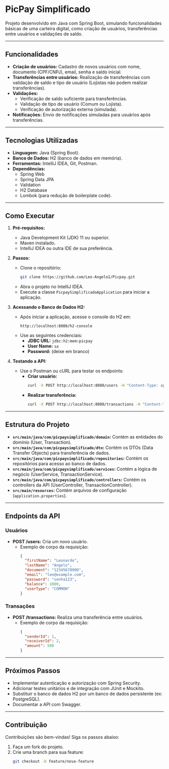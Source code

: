 # PicPay Simplificado  
Projeto desenvolvido em Java com Spring Boot, simulando funcionalidades básicas de uma carteira digital, como criação de usuários, transferências entre usuários e validações de saldo.  

---

## Funcionalidades  
- **Criação de usuários:** Cadastro de novos usuários com nome, documento (CPF/CNPJ), email, senha e saldo inicial.  
- **Transferências entre usuários:** Realização de transferências com validação de saldo e tipo de usuário (Lojistas não podem realizar transferências).  
- **Validações:**  
  - Verificação de saldo suficiente para transferências.  
  - Validação de tipo de usuário (Comum ou Lojista).  
  - Verificação de autorização externa (simulada).  
- **Notificações:** Envio de notificações simuladas para usuários após transferências.  

---

## Tecnologias Utilizadas  
- **Linguagem:** Java (Spring Boot).  
- **Banco de Dados:** H2 (banco de dados em memória).  
- **Ferramentas:** IntelliJ IDEA, Git, Postman.  
- **Dependências:**  
  - Spring Web  
  - Spring Data JPA  
  - Validation  
  - H2 Database  
  - Lombok (para redução de boilerplate code).  

---

## Como Executar  
1. **Pré-requisitos:**  
   - Java Development Kit (JDK) 11 ou superior.  
   - Maven instalado.  
   - IntelliJ IDEA ou outra IDE de sua preferência.  

2. **Passos:**  
   - Clone o repositório:  
     ```bash
     git clone https://github.com/Leo-Angelo1/Picpay.git
     ```  
   - Abra o projeto no IntelliJ IDEA.  
   - Execute a classe `PicpaySimplificadoApplication` para iniciar a aplicação.  

3. **Acessando o Banco de Dados H2:**  
   - Após iniciar a aplicação, acesse o console do H2 em:  
     ```
     http://localhost:8080/h2-console
     ```  
   - Use as seguintes credenciais:  
     - **JDBC URL:** `jdbc:h2:mem:picpay`  
     - **User Name:** `sa`  
     - **Password:** (deixe em branco)  

4. **Testando a API:**  
   - Use o Postman ou cURL para testar os endpoints:  
     - **Criar usuário:**  
       ```bash
       curl -X POST http://localhost:8080/users -H "Content-Type: application/json" -d '{"firstName": "Leonardo", "lastName": "Angelo", "document": "12345678900", "email": "leo@example.com", "password": "senha123", "balance": 1000, "userType": "COMMON"}'
       ```  
     - **Realizar transferência:**  
       ```bash
       curl -X POST http://localhost:8080/transactions -H "Content-Type: application/json" -d '{"senderId": 1, "receiverId": 2, "amount": 500}'
       ```  

---

## Estrutura do Projeto  
- **`src/main/java/com/picpaysimplificado/domain`:** Contém as entidades do domínio (User, Transaction).  
- **`src/main/java/com/picpaysimplificado/dto`:** Contém os DTOs (Data Transfer Objects) para transferência de dados.  
- **`src/main/java/com/picpaysimplificado/repositories`:** Contém os repositórios para acesso ao banco de dados.  
- **`src/main/java/com/picpaysimplificado/services`:** Contém a lógica de negócio (UserService, TransactionService).  
- **`src/main/java/com/picpaysimplificado/controllers`:** Contém os controllers da API (UserController, TransactionController).  
- **`src/main/resources`:** Contém arquivos de configuração (`application.properties`).  

---

## Endpoints da API  
### **Usuários**  
- **POST /users:** Cria um novo usuário.  
  - Exemplo de corpo da requisição:  
    ```json
    {
      "firstName": "Leonardo",
      "lastName": "Angelo",
      "document": "12345678900",
      "email": "leo@example.com",
      "password": "senha123",
      "balance": 1000,
      "userType": "COMMON"
    }
    ```  

### **Transações**  
- **POST /transactions:** Realiza uma transferência entre usuários.  
  - Exemplo de corpo da requisição:  
    ```json
    {
      "senderId": 1,
      "receiverId": 2,
      "amount": 500
    }
    ```  

---

## Próximos Passos  
- Implementar autenticação e autorização com Spring Security.  
- Adicionar testes unitários e de integração com JUnit e Mockito.  
- Substituir o banco de dados H2 por um banco de dados persistente (ex: PostgreSQL).  
- Documentar a API com Swagger.  

---

## Contribuição  
Contribuições são bem-vindas! Siga os passos abaixo:  
1. Faça um fork do projeto.  
2. Crie uma branch para sua feature:  
   ```bash
   git checkout -b feature/nova-feature
